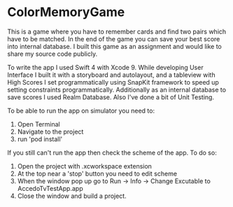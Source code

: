 # ColorMemoryGame

This is a game where you have to remember cards and find two pairs which have to be matched. In the end of the game you can save your best score into internal database. 
I built this game as an assignment and would like to share my source code publicly. 

To write the app I used Swift 4 with Xcode 9. While developing User Interface I built it with a storyboard and autolayout, and a tableview with High Scores I set programmatically using SnapKit framework to speed up setting constraints programmatically. Additionally as an internal database to save scores I used Realm Database. 
Also I've done a bit of Unit Testing. 


To be able to run the app on simulator you need to:

1. Open Terminal
2. Navigate to the project
3. run 'pod install'

If you still can't run the app then check the scheme of the app. To do so:

1. Open the project with .xcworkspace extension
2. At the top near a 'stop' button you need to edit scheme
3. When the window pop up go to Run -> Info -> Change Excutable to AccedoTvTestApp.app
4. Close the window and build a project.

